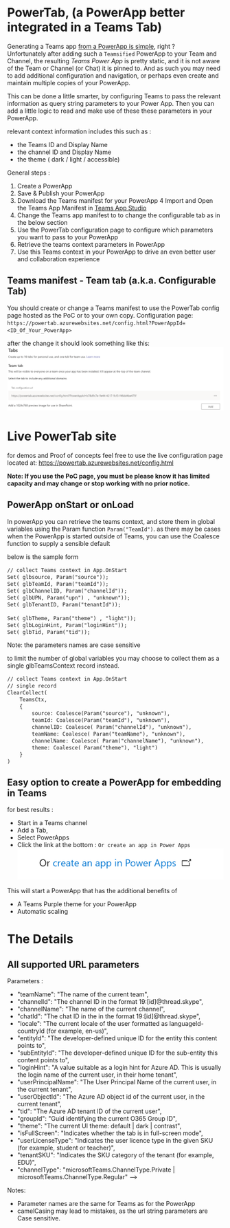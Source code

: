 # PowerTab, (a PowerApp better integrated in a Teams Tab)

Generating a Teams app [from a PowerApp is simple](https://docs.microsoft.com/en-us/powerapps/maker/canvas-apps/embed-teams-app), right ?  
Unfortunately after adding such a `Teamsified` PowerApp to your Team and Channel, the resulting _Teams Power App_ is pretty static, and it is not aware of the Team or Channel (or Chat) it is pinned to.
And as such you may need to add additional configuration and navigation, or perhaps even create and maintain multiple copies of your PowerApp.

This can be done a little smarter, by configuring Teams to pass the relevant information as query string parameters to your Power App.
Then you can add a little logic to  read and make use of these these parameters in your PowerApp.

relevant context information includes this such as : 
* the Teams ID and Display Name 
* the channel ID and Display Name
* the theme ( dark / light / accessible) 

General steps :
1. Create a PowerApp
2. Save & Publish your PowerApp 
3. Download the Teams manifest for your PowerApp 
4  Import and Open the Teams App Manifest in [Teams App Studio](https://docs.microsoft.com/en-us/microsoftteams/platform/concepts/build-and-test/app-studio-overview#manifest-editor) 
3. Change the Teams app manifest to to change the configurable tab as in the below section
4. Use the PowerTab configuration page to configure which parameters you want to pass to your PowerApp
5. Retrieve the teams context parameters in PowerApp 
6. Use this Teams context in your PowerApp to drive an even better user and collaboration experience      

## Teams manifest - Team tab (a.k.a. Configurable Tab) 

You should create or change a Teams manifest to use the PowerTab config page hosted as the PoC or to your own copy.
Configuration page: `https://powertab.azurewebsites.net/config.html?PowerAppId=<ID_Of_Your_PowerApp>`

after the change it should look something like this:  
![manifest editor showing Tab configuration](img/configured_teams_tab.png)

# Live PowerTab site 
for demos and Proof of concepts feel free to use the live configuration page located at:
https://powertab.azurewebsites.net/config.html

**Note: If you use the PoC page, you must be please know it has limited capacity and may change or stop working with no prior notice.**
## PowerApp onStart or onLoad

In powerApp you can retrieve the teams context, and store them in global variables  using the Param function `Param("TeamId")`.
as there may be cases when the PowerApp is started outside of Teams, you can use the Coalesce function to supply a sensible default  

below is the sample form

``` PowerApp 
// collect Teams context in App.OnStart
Set( glbsource, Param("source"));
Set( glbTeamId, Param("teamId"));
Set( glbChannelID, Param("channelId"));
Set( glbUPN, Param("upn") , "unknown"));
Set( glbTenantID, Param("tenantId"));

Set( glbTheme, Param("theme") , "light"));
Set( glbLoginHint, Param("loginHint"));
Set( glbTid, Param("tid"));

```
Note:  the parameters names are case sensitive 

to limit the number of global variables you may choose to collect them as a single glbTeamsContext record instead. 
``` PowerApp 
// collect Teams context in App.OnStart
// single record 
ClearCollect(
    TeamsCtx,
    {
        source: Coalesce(Param("source"), "unknown"),
        teamId: Coalesce(Param("teamId"), "unknown"),
        channelID: Coalesce( Param("channelId"), "unknown"),
        teamName: Coalesce( Param("teamName"), "unknown"),
        channelName: Coalesce( Param("channelName"), "unknown"),
        theme: Coalesce( Param("theme"), "light")
    }
)

```

## Easy option to create a PowerApp for embedding in Teams 

for best results : 
- Start in a Teams channel
- Add a Tab,
- Select PowerApps 
- Click the link at the bottom : `Or create an app in Power Apps` 
![image of link in Teams to create PowerApp ](./img/create_in_PowerApps.png)

This will start a PowerApp that has the additional benefits of 
- A Teams Purple theme for your PowerApp 
- Automatic scaling   

# The Details 
## All supported URL parameters 

Parameters :
 - "teamName": "The name of the current team",
 - "channelId": "The channel ID in the format 19:[id]@thread.skype",
 - "channelName": "The name of the current channel",
 - "chatId": "The chat ID in the in the format 19:[id]@thread.skype",
 - "locale": "The current locale of the user formatted as languageId-countryId (for example, en-us)",
 - "entityId": "The developer-defined unique ID for the entity this content points to",
 - "subEntityId": "The developer-defined unique ID for the sub-entity this content points to",
 - "loginHint": "A value suitable as a login hint for Azure AD. This is usually the login name of the current user, in their home tenant",
 - "userPrincipalName": "The User Principal Name of the current user, in the current tenant",
 - "userObjectId": "The Azure AD object id of the current user, in the current tenant",
 - "tid": "The Azure AD tenant ID of the current user",
 - "groupId": "Guid identifying the current O365 Group ID",
 - "theme": "The current UI theme: default | dark | contrast",
 - "isFullScreen": "Indicates whether the tab is in full-screen mode",
 - "userLicenseType": "Indicates the user licence type in the given SKU (for example, student or teacher)",
 - "tenantSKU": "Indicates the SKU category of the tenant (for example, EDU)",
 - "channelType": "microsoftTeams.ChannelType.Private | microsoftTeams.ChannelType.Regular" -->

Notes:  
- Parameter names are the same for Teams as for the PowerApp
- camelCasing may lead to mistakes, as the url string parameters are Case sensitive.



